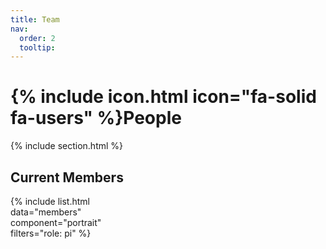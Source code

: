 ```yaml
---
title: Team
nav:
  order: 2
  tooltip: 
---
```


# {% include icon.html icon="fa-solid fa-users" %}People

{% include section.html %}
## Current Members
{% 
  include list.html  
  data="members"  
  component="portrait"  
  filters="role: pi" 
%}
